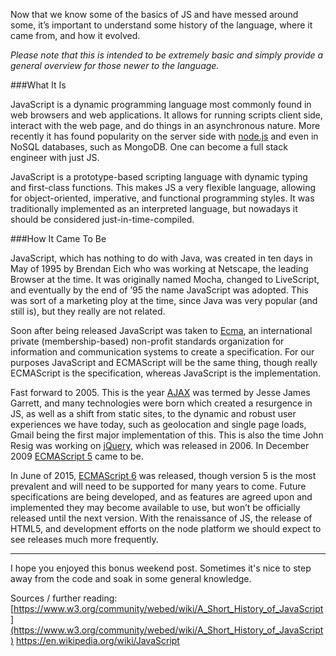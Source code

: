 Now that we know some of the basics of JS and have messed around some, it’s important to understand some history of the language, where it came from, and how it evolved.

*Please note that this is intended to be extremely basic and simply provide a general overview for those newer to the language.*

###What It Is

JavaScript is a dynamic programming language most commonly found in web browsers and web applications. It allows for running scripts client side, interact with the web page, and do things in an asynchronous nature. More recently it has found popularity on the server side with [node.js](https://nodejs.org/en/) and even in NoSQL databases, such as MongoDB. One can become a full stack engineer with just JS.

JavaScript is a prototype-based scripting language with dynamic typing and first-class functions. This makes JS a very flexible language, allowing for object-oriented, imperative, and functional programming styles. It was traditionally implemented as an interpreted language, but nowadays it should be considered just-in-time-compiled.

###How It Came To Be

JavaScript, which has nothing to do with Java, was created in ten days in May of 1995 by Brendan Eich who was working at Netscape, the leading Browser at the time. It was originally named Mocha, changed to LiveScript, and eventually by the end of ’95 the name JavaScript was adopted. This was sort of a marketing ploy at the time, since Java was very popular (and still is), but they really are not related.

Soon after being released JavaScript was taken to [Ecma](http://www.ecma-international.org/), an international private (membership-based) non-profit standards organization for information and communication systems to create a specification. For our purposes JavaScript and ECMAScript will be the same thing, though really ECMAScript is the specification, whereas JavaScript is the implementation. 

Fast forward to 2005. This is the year [AJAX](https://developer.mozilla.org/en-US/docs/AJAX) was termed by Jesse James Garrett, and many technologies were born which created a resurgence in JS, as well as a shift from static sites, to the dynamic and robust user experiences we have today, such as geolocation and single page loads, Gmail being the first major implementation of this. This is also the time John Resig was working on [jQuery](https://jquery.com/), which was released in 2006. In December 2009 [ECMAScript 5](http://www.ecma-international.org/ecma-262/5.1/) came to be.

In June of 2015, [ECMAScript 6](http://www.ecma-international.org/ecma-262/6.0/) was released, though version 5 is the most prevalent and will need to be supported for many years to come. Future specifications are being developed, and as features are agreed upon and implemented they may become available to use, but won’t be officially released until the next version. With the renaissance of JS, the release of HTML5, and development efforts on the node platform we should expect to see releases much more frequently.

---

I hope you enjoyed this bonus weekend post. Sometimes it's nice to step away from the code and soak in some general knowledge.

Sources / further reading:
[https://www.w3.org/community/webed/wiki/A_Short_History_of_JavaScript](https://www.w3.org/community/webed/wiki/A_Short_History_of_JavaScript)
https://en.wikipedia.org/wiki/JavaScript